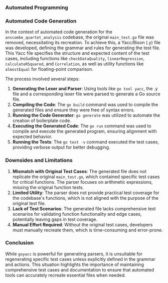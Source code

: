 ### Automated Programming


### Automated Code Generation

In the context of automated code generation for the `anscombe_quartet_analysis` codebase, the original `main_test.go` file was removed, necessitating its recreation. To achieve this, a Yacc/Bison (.y) file was developed, defining the grammar and rules for generating the test file. This Yacc file specifies the structure and expected content of the test cases, including functions like `checkDataQuality`, `linearRegression`, `calculateRSquared`, and `Correlation`, as well as utility functions like `almostEqual` for floating-point comparison.

The process involved several steps:
1. **Generating the Lexer and Parser**: Using tools like `go tool yacc`, the .y file and a corresponding lexer file were parsed to generate a Go source file.
2. **Compiling the Code**: The `go build` command was used to compile the generated files and ensure they were free of syntax errors.
3. **Running the Code Generator**: `go generate` was utilized to automate the creation of boilerplate code.
4. **Executing the Generated Code**: The `go run` command was used to compile and execute the generated program, ensuring alignment with expected behavior.
5. **Running the Tests**: The `go test -v` command executed the test cases, providing verbose output for better debugging.

### Downsides and Limitations

1. **Mismatch with Original Test Cases**: The generated file does not replicate the original `main_test.go`, which contained specific test cases for critical functions. The parser focuses on arithmetic expressions, missing the original function tests.
2. **Limited Utility**: The parser does not provide practical test coverage for the codebase's functions, which is not aligned with the purpose of the original test file.
3. **Lack of Test Scenarios**: The generated file lacks comprehensive test scenarios for validating function functionality and edge cases, potentially leaving gaps in test coverage.
4. **Manual Effort Required**: Without the original test cases, developers must manually recreate them, which is time-consuming and error-prone.

### Conclusion

While `goyacc` is powerful for generating parsers, it is unsuitable for regenerating specific test cases unless explicitly defined in the grammar and actions. This situation highlights the importance of maintaining comprehensive test cases and documentation to ensure that automated tools can accurately recreate essential files when needed.
